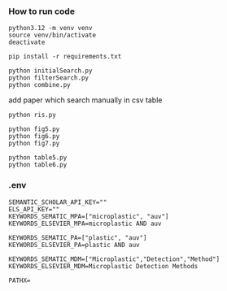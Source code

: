 ### How to run code

```
python3.12 -m venv venv
source venv/bin/activate
deactivate

pip install -r requirements.txt

python initialSearch.py
python filterSearch.py
python combine.py
```

add paper which search manually in csv table

```
python ris.py

python fig5.py
python fig6.py
python fig7.py

python table5.py
python table6.py
```

### .env

```
SEMANTIC_SCHOLAR_API_KEY=""
ELS_API_KEY=""
KEYWORDS_SEMATIC_MPA=["microplastic", "auv"]
KEYWORDS_ELSEVIER_MPA=microplastic AND auv

KEYWORDS_SEMATIC_PA=["plastic", "auv"]
KEYWORDS_ELSEVIER_PA=plastic AND auv

KEYWORDS_SEMATIC_MDM=["Microplastic","Detection","Method"]
KEYWORDS_ELSEVIER_MDM=Microplastic Detection Methods

PATHX=
```






